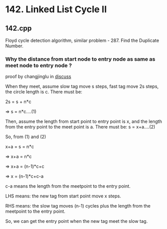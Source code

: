 # 142. Linked List Cycle II

## 142.cpp
Floyd cycle detection algorithm, similar problem - 287. Find the Duplicate Number.

### Why the distance from start node to entry node as same as meet node to entry node ?

proof by changjinglu in [discuss](https://discuss.leetcode.com/topic/25913/my-easy-understood-solution-with-o-n-time-and-o-1-space-without-modifying-the-array-with-clear-explanation/10)

When they meet, assume slow tag move s steps, fast tag move 2s steps, the circle length is c.
There must be:

2s = s + n*c

=> s = n*c....(1)

Then, assume the length from start point to entry point is x, and the length from the entry
point to the meet point is a.
There must be: s = x+a....(2)

So, from (1) and (2)

x+a = s = n*c

=> x+a = n*c

=> x+a = (n-1)*c+c

=> x = (n-1)*c+c-a

c-a means the length from the meetpoint to the entry point.

LHS means: the new tag from start point move x steps.

RHS means: the slow tag moves (n-1) cycles plus the length from the meetpoint to the entry point.

So, we can get the entry point when the new tag meet the slow tag.
